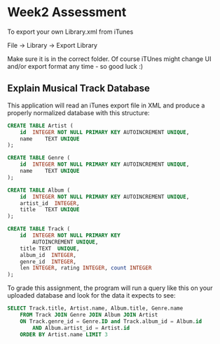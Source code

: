 # Week2 Assessment
To export your own Library.xml from iTunes 

File -> Library -> Export Library

Make sure it is in the correct folder.   Of course iTUnes might change
UI and/or export format any time - so good luck :)


## Explain Musical Track Database 
This application will read an iTunes export file in XML and produce a properly normalized database with this structure:

~~~sql
CREATE TABLE Artist (
    id  INTEGER NOT NULL PRIMARY KEY AUTOINCREMENT UNIQUE,
    name    TEXT UNIQUE
);

CREATE TABLE Genre (
    id  INTEGER NOT NULL PRIMARY KEY AUTOINCREMENT UNIQUE,
    name    TEXT UNIQUE
);

CREATE TABLE Album (
    id  INTEGER NOT NULL PRIMARY KEY AUTOINCREMENT UNIQUE,
    artist_id  INTEGER,
    title   TEXT UNIQUE
);

CREATE TABLE Track (
    id  INTEGER NOT NULL PRIMARY KEY 
        AUTOINCREMENT UNIQUE,
    title TEXT  UNIQUE,
    album_id  INTEGER,
    genre_id  INTEGER,
    len INTEGER, rating INTEGER, count INTEGER
);
~~~

To grade this assignment, the program will run a query like this on your uploaded database and look for the data it expects to see:

~~~sql
SELECT Track.title, Artist.name, Album.title, Genre.name 
    FROM Track JOIN Genre JOIN Album JOIN Artist 
    ON Track.genre_id = Genre.ID and Track.album_id = Album.id 
        AND Album.artist_id = Artist.id
    ORDER BY Artist.name LIMIT 3
~~~
